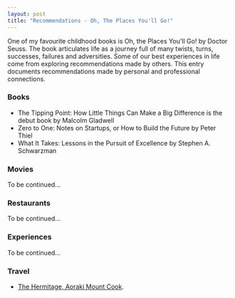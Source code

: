 ```yaml
---
layout: post
title: "Recommendations - Oh, The Places You'll Go!"
---
```


One of my favourite childhood books is Oh, the Places You'll Go! by Doctor Seuss.
The book articulates life as a journey full of many twists, turns, successes, failures and adversities.
Some of our best experiences in life come from exploring recommendations made by others.
This entry documents recommendations made by personal and professional connections.

### Books
* The Tipping Point: How Little Things Can Make a Big Difference is the debut book by Malcolm Gladwell
* Zero to One: Notes on Startups, or How to Build the Future by Peter Thiel
* What It Takes: Lessons in the Pursuit of Excellence by Stephen A. Schwarzman

### Movies
To be continued...

### Restaurants
To be continued...

### Experiences
To be continued...

### Travel
* [The Hermitage, Aoraki Mount Cook](https://www.hermitage.co.nz/).



